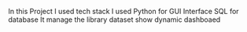 In this Project I  used tech stack I used Python for GUI Interface SQL for database 
It manage the library dataset show dynamic dashboaed
